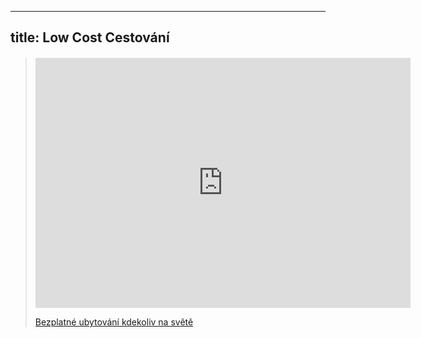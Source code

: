 
---
title: Low Cost Cestování
---
<blockquote class="embedly-card"><h4><a href="https://www.couchsurfing.com/">  </a></h4>
<blockquote class="embedly-card"><h4><a href="https://www.couchsurfing.com/">  </a>
</blockquote>
<iframe src="https://www.couchsurfing.com/" style="border:0px #ffffff none;" name="myiFrame" scrolling="no" frameborder="1" marginheight="0px" marginwidth="0px" height="400px" width="600px" allowfullscreen></iframe>
  
 <a href="https://www.couchsurfing.com/">Bezplatné ubytování kdekoliv na světě </a>
